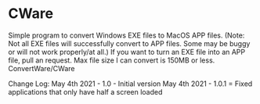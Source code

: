 # CWare
Simple program to convert Windows EXE files to MacOS APP files.
(Note: Not all EXE files will successfully convert to APP files. Some may be buggy or will not work properly/at all.)
If you want to turn an EXE file into an APP file, pull an request. Max file size I can convert is 150MB or less.
ConvertWare/CWare


























Change Log:
May 4th 2021 - 1.0 - Initial version
May 4th 2021 - 1.0.1 = Fixed applications that only have half a screen loaded 

